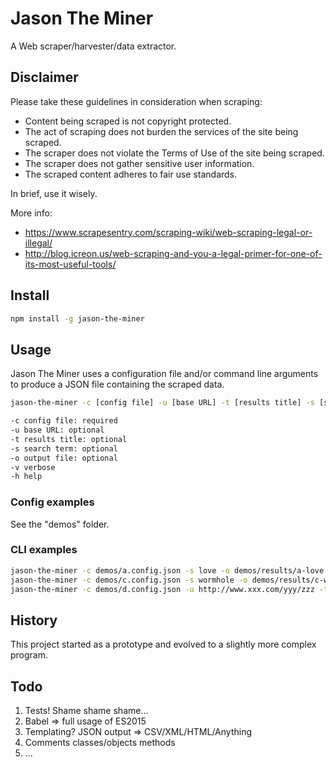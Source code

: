 # Jason The Miner

A Web scraper/harvester/data extractor.

## Disclaimer

Please take these guidelines in consideration when scraping:

- Content being scraped is not copyright protected.
- The act of scraping does not burden the services of the site being scraped.
- The scraper does not violate the Terms of Use of the site being scraped.
- The scraper does not gather sensitive user information.
- The scraped content adheres to fair use standards.

In brief, use it wisely.

More info:

- https://www.scrapesentry.com/scraping-wiki/web-scraping-legal-or-illegal/
- http://blog.icreon.us/web-scraping-and-you-a-legal-primer-for-one-of-its-most-useful-tools/

## Install

```bash
npm install -g jason-the-miner
```

## Usage

Jason The Miner uses a configuration file and/or command line arguments to produce a JSON file containing the scraped data.

```bash
jason-the-miner -c [config file] -u [base URL] -t [results title] -s [search term] -o [output file] -v

-c config file: required
-u base URL: optional
-t results title: optional
-s search term: optional
-o output file: optional
-v verbose
-h help
```

### Config examples

See the "demos" folder.

### CLI examples

```bash
jason-the-miner -c demos/a.config.json -s love -o demos/results/a-love.results.json
jason-the-miner -c demos/c.config.json -s wormhole -o demos/results/c-wormhole.results.json
jason-the-miner -c demos/d.config.json -u http://www.xxx.com/yyy/zzz -t "Some other episodes" -o demos/results/d.results.json
```

## History

This project started as a prototype and evolved to a slightly more complex program.

## Todo

1. Tests! Shame shame shame...
2. Babel => full usage of ES2015
3. Templating? JSON output => CSV/XML/HTML/Anything
4. Comments classes/objects methods
5. ...
